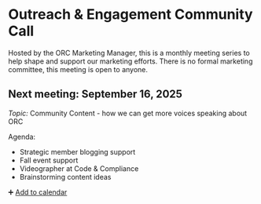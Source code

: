 # Outreach & Engagement Community Call

Hosted by the ORC Marketing Manager, this is a monthly meeting series to help shape and support our marketing efforts. There is no formal marketing committee, this meeting is open to anyone. 

## Next meeting: September 16, 2025

_Topic:_ Community Content - how we can get more voices speaking about ORC

Agenda:
- Strategic member blogging support
- Fall event support
- Videographer at Code & Compliance
- Brainstorming content ideas

➕ [Add to calendar](https://calendar.google.com/calendar/event?action=TEMPLATE&tmeid=MWY2aXE5NzJydmd0czF1YzAwYXQyMDJqaGIgY183ZGI4ZTNmMTNjNGZhYzk4NDEwMzkxOGE5N2M3MDRiYjFkNjE5ZGEwZmRiNjZkMzNmMTc0Nzg0OWI2MDIwYWVhQGc&tmsrc=c_7db8e3f13c4fac984103918a97c704bb1d619da0fdb66d33f1747849b6020aea%40group.calendar.google.com)

